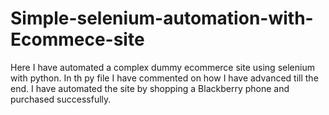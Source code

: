 # Simple-selenium-automation-with-Ecommece-site

Here I have automated a complex dummy ecommerce site using selenium with python.
In th py file I have commented on how I have advanced till the end.
I have automated the site by shopping a Blackberry phone and purchased successfully.
